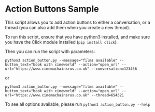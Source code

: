 # Action Buttons Sample

This script allows you to add action buttons to either a conversation, or a thread (you can also add them when you create a new thread).

To run this script, ensure that you have python3 installed, and make sure you have the Click module installed (`pip install click`).

Then you can run the script with parameters:

```
python3 action_button.py --message="films available" --button_text="book with cineworld" --action="open_url" --url="https://www.cinemachainsrus.co.uk" --conversation=123456
```

or
```
python3 action_button.py --message="films available" --button_text="book with cineworld" --action="open_url" --url="https://www.cinemachainsrus.co.uk" --thread=654321
```

To see all options available, please run `python3 action_button.py --help`